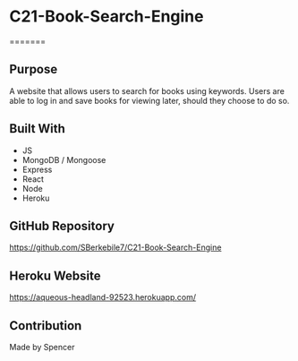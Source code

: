 # C21-Book-Search-Engine

=======

## Purpose
A website that allows users to search for books using keywords. Users are able to log in and save books for viewing later, should they choose to do so.

## Built With
* JS
* MongoDB / Mongoose
* Express
* React
* Node
* Heroku

## GitHub Repository
https://github.com/SBerkebile7/C21-Book-Search-Engine

## Heroku Website
https://aqueous-headland-92523.herokuapp.com/

## Contribution
Made by Spencer